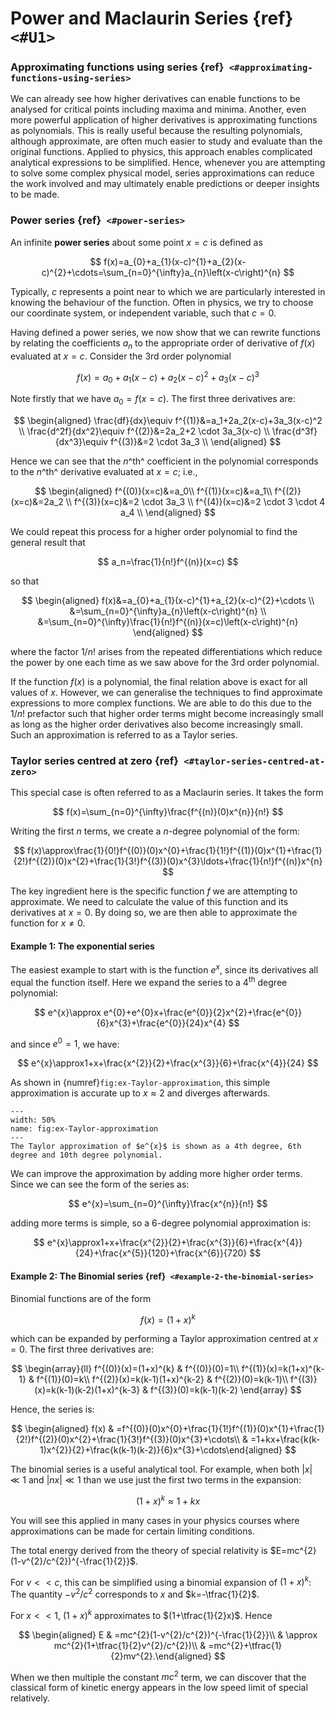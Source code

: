 Power and Maclaurin Series {ref}` <#U1>`
==========================



### Approximating functions using series {ref}` <#approximating-functions-using-series>`

We can already see how higher derivatives can enable functions to be
analysed for critical points including maxima and minima. Another, even
more powerful application of higher derivatives is approximating
functions as polynomials. This is really useful because the resulting
polynomials, although approximate, are often much easier to study and
evaluate than the original functions. Applied to physics, this approach
enables complicated analytical expressions to be simplified. Hence,
whenever you are attempting to solve some complex physical model, series
approximations can reduce the work involved and may ultimately enable
predictions or deeper insights to be made.

### Power series {ref}` <#power-series>`

An infinite **power series** about some point $x=c$ is defined as



$$
f(x)=a_{0}+a_{1}(x-c)^{1}+a_{2}(x-c)^{2}+\cdots=\sum_{n=0}^{\infty}a_{n}\left(x-c\right)^{n}
$$



Typically, $c$ represents a point near to which we are particularly
interested in knowing the behaviour of the function. Often in physics,
we try to choose our coordinate system, or independent variable, such
that $c = 0$.

Having defined a power series, we now show that we can rewrite functions
by relating the coefficients $a_n$ to the appropriate order of
derivative of $f(x)$ evaluated at $x=c$. Consider the 3rd order
polynomial 

$$
f(x) = a_0+a_1(x-c)+a_2(x-c)^2+a_3(x-c)^3
$$

 Note firstly
that we have $a_0=f(x=c)$. The first three derivatives are:


$$
\begin{aligned}
    \frac{df}{dx}\equiv f^{(1)}&=a_1+2a_2(x-c)+3a_3(x-c)^2 \\
    \frac{d^2f}{dx^2}\equiv f^{(2)}&=2a_2+2 \cdot 3a_3(x-c) \\
    \frac{d^3f}{dx^3}\equiv f^{(3)}&=2 \cdot 3a_3 \\  \end{aligned}    
$$
    
Hence we can see that the $n$^th^ coefficient in the polynomial corresponds to
the $n$^th^ derivative evaluated at $x=c$; i.e., 

$$
\begin{aligned}
    f^{(0)}(x=c)&=a_0\\
    f^{(1)}(x=c)&=a_1\\
    f^{(2)}(x=c)&=2a_2 \\
    f^{(3)}(x=c)&=2 \cdot 3a_3 \\ 
    f^{(4)}(x=c)&=2 \cdot 3 \cdot 4 a_4 \\ 
\end{aligned}    
$$
    
We could repeat this process
for a higher order polynomial to find the general result that


$$
a_n=\frac{1}{n!}f^{(n)}(x=c)
$$

 so that 

$$
\begin{aligned}
f(x)&=a_{0}+a_{1}(x-c)^{1}+a_{2}(x-c)^{2}+\cdots \\
&=\sum_{n=0}^{\infty}a_{n}\left(x-c\right)^{n} \\
&=\sum_{n=0}^{\infty}\frac{1}{n!}f^{(n)}(x=c)\left(x-c\right)^{n} \end{aligned}
$$

where the factor $1/n!$ arises from the repeated differentiations which
reduce the power by one each time as we saw above for the 3rd order
polynomial.

If the function $f(x)$ is a polynomial, the final relation above is
exact for all values of $x$. However, we can generalise the techniques
to find approximate expressions to more complex functions. We are able
to do this due to the $1/n!$ prefactor such that higher order terms
might become increasingly small as long as the higher order derivatives
also become increasingly small. Such an approximation is referred to as
a Taylor series.

### Taylor series centred at zero {ref}` <#taylor-series-centred-at-zero>`

This special case is often referred to as a Maclaurin series. It takes
the form 

$$
f(x)=\sum_{n=0}^{\infty}\frac{f^{(n)}(0)x^{n}}{n!}
$$

 Writing
the first $n$ terms, we create a $n$-degree polynomial of the form:


$$
f(x)\approx\frac{1}{0!}f^{(0)}(0)x^{0}+\frac{1}{1!}f^{(1)}(0)x^{1}+\frac{1}{2!}f^{(2)}(0)x^{2}+\frac{1}{3!}f^{(3)}(0)x^{3}\ldots+\frac{1}{n!}f^{(n)}x^{n}
$$


The key ingredient here is the specific function $f$ we are attempting
to approximate. We need to calculate the value of this function and its
derivatives at $x=0$. By doing so, we are then able to approximate the
function for $x \ne 0$.

#### Example 1: The exponential series

The easiest example to start with is the function $e^{x}$, since its
derivatives all equal the function itself. Here we expand the series to
a 4$^{\mathrm{th}}$ degree polynomial:


$$
e^{x}\approx e^{0}+e^{0}x+\frac{e^{0}}{2}x^{2}+\frac{e^{0}}{6}x^{3}+\frac{e^{0}}{24}x^{4}
$$


and since $e^{0}=1$, we have:


$$
e^{x}\approx1+x+\frac{x^{2}}{2}+\frac{x^{3}}{6}+\frac{x^{4}}{24}
$$

 As
shown in {numref}`fig:ex-Taylor-approximation`, this simple approximation is
accurate up to $x\approx 2$ and diverges afterwards.


```{figure} ImagesB/Taylor_e.png
---
width: 50%
name: fig:ex-Taylor-approximation
---
The Taylor approximation of $e^{x}$ is shown as a 4th degree, 6th
degree and 10th degree polynomial.
```





We can improve the approximation by adding more higher order terms.
Since we can see the form of the series as:


$$
e^{x}=\sum_{n=0}^{\infty}\frac{x^{n}}{n!}
$$

adding more terms is
simple, so a 6-degree polynomial approximation is:


$$
e^{x}\approx1+x+\frac{x^{2}}{2}+\frac{x^{3}}{6}+\frac{x^{4}}{24}+\frac{x^{5}}{120}+\frac{x^{6}}{720}
$$



#### Example 2: The Binomial series {ref}` <#example-2-the-binomial-series>`

Binomial functions are of the form 

$$
f(x)=(1+x)^{k}
$$

 which can be
expanded by performing a Taylor approximation centred at $x=0$. The
first three derivatives are: 

$$
\begin{array}{ll}
f^{(0)}(x)=(1+x)^{k} & f^{(0)}(0)=1\\
f^{(1)}(x)=k(1+x)^{k-1} & f^{(1)}(0)=k\\
f^{(2)}(x)=k(k-1)(1+x)^{k-2} & f^{(2)}(0)=k(k-1)\\
f^{(3)}(x)=k(k-1)(k-2)(1+x)^{k-3} & f^{(3)}(0)=k(k-1)(k-2)
\end{array}
$$

 Hence, the series is:



$$
\begin{aligned}
f(x) & =f^{(0)}(0)x^{0}+\frac{1}{1!}f^{(1)}(0)x^{1}+\frac{1}{2!}f^{(2)}(0)x^{2}+\frac{1}{3!}f^{(3)}(0)x^{3}+\cdots\\
 & =1+kx+\frac{k(k-1)x^{2}}{2}+\frac{k(k-1)(k-2)}{6}x^{3}+\cdots\end{aligned}
$$



The binomial series is a useful analytical tool. For example, when both
$|x|\ll1$ and $|nx|\ll1$ than we use just the first two terms in the
expansion: 

$$
(1+x)^{k}\approx1+kx
$$

 You will see this applied in many
cases in your physics courses where approximations can be made for
certain limiting conditions. 

The total energy derived from the theory of
special relativity is $E=mc^{2}(1-v^{2}/c^{2})^{-\frac{1}{2}}$. 

For
$v << c$, this can be simplified using a binomial expansion of
$(1+x)^k$: The quantity $-v^{2}/c^{2}$ corresponds to $x$ and
$k=-\tfrac{1}{2}$. 

For $x << 1$, $(1+x)^{k}$ approximates to
$(1+\tfrac{1}{2}x)$. Hence 

$$
\begin{aligned}
    E & =mc^{2}(1-v^{2}/c^{2})^{-\frac{1}{2}}\\
    & \approx mc^{2}(1+\tfrac{1}{2}v^{2}/c^{2})\\
    & =mc^{2}+\tfrac{1}{2}mv^{2}.\end{aligned}    
$$

When we then multiple the constant $mc^{2}$ term, we can discover that
the classical form of kinetic energy appears in the low speed limit of
special relatively.
